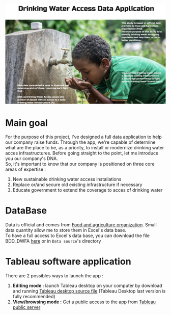 [![cover](images/dwfa_cover.png)](https://public.tableau.com/app/profile/antoine.marcad./viz/DrinkingWaterStudy/Histoire1)


# Main goal

For the purpose of this project, I've designed a full data application to help our company raise funds. Through the app, we're capable of determine what are the place to be, as a priority, to install or modernize drinking water acces infrastructures. Before going straight to the point, let me introduce you our company's DNA.  
So, it's important to know that our company is positioned on three core areas of expertise :
</br>
1. New sustainable drinking water access installations
2. Replace or/and secure old existing infrastructure if necessary
3. Educate government to extend the coverage to acces of drinking water


# DataBase 
 
Data is official and comes from [Food and agriculture organization](https://www.fao.org/home/en). Small data quantity allow me to store them in Excel's data base. 
</br>
To have a full access to Excel's data base, you can download the file BDD_DWFA [here](https://github.com/marcadeant/DWA/blob/main/Data%20Source/BDD_DWFA.xls) or in `Data source`'s directory

# Tableau software application

There are 2 possibles ways to launch the app : 
</br> 
1. **Editing mode :** launch Tableau desktop on your computer by download and running [Tableau desktop source file](https://github.com/marcadeant/DWA/blob/main/Application%20Tableau/Drinking%20Water%20Study.twbx) (Tableau Desktop last version is fully recommended)
2. **View/browsing mode :** Get a public access to the app from [Tableau public server](https://public.tableau.com/app/profile/antoine.marcad./viz/DrinkingWaterStudy/Histoire1)
